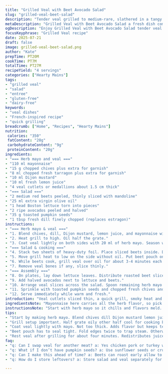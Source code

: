 ```yaml
---
title: "Grilled Veal with Beet Avocado Salad"
slug: "grilled-veal-beet-salad"
description: "Tender veal grilled to medium-rare, slathered in a tangy herb mayo, paired with a vibrant salad of roasted red beets, creamy avocado halves, crisp lettuce, and toasted pumpkin seeds. Quick beet cooking in foil on one side of the grill, veal sizzling on the other. Fresh herbs and citrus brightening the mayo. A texture contrast: creamy avocado, crunchy seeds, juicy beet slices. Simple, no gluten, dairy, nuts. A light, fast main dish with layers of flavor and color on plate."
metaDescription: "Grilled Veal with Beet Avocado Salad a fresh dish combining herb mayo veal and a salad of beets avocados lettuce and pumpkin seeds"
ogDescription: "Enjoy Grilled Veal with Beet Avocado Salad tender veal paired with vibrant beets creamy avocado and crunchy pumpkin seeds"
focusKeyphrase: "Grilled Veal recipe"
date: 2025-07-21
draft: false
image: grilled-veal-beet-salad.png
author: "Kate"
prepTime: PT20M
cookTime: PT7M
totalTime: PT27M
recipeYield: "4 servings"
categories: ["Hearty Mains"]
tags:
- "grilled veal"
- "salad"
- "entree"
- "gluten-free"
- "dairy-free"
keywords:
- "veal dishes"
- "French-inspired recipe"
- "quick grilling"
breadcrumb: ["Home", "Recipes", "Hearty Mains"]
nutrition: 
 calories: "350"
 fatContent: "28g"
 carbohydrateContent: "9g"
 proteinContent: "20g"
ingredients:
- "=== Herb mayo and veal ==="
- "110 ml mayonnaise"
- "15 g chopped chives plus extra for garnish"
- "8 ml chopped fresh tarragon plus extra for garnish"
- "10 ml Dijon mustard"
- "10 ml fresh lemon juice"
- "4 veal cutlets or medallions about 1.5 cm thick"
- "=== Salad ==="
- "2 medium red beets peeled, thinly sliced with mandoline"
- "25 ml extra virgin olive oil"
- "1 head Boston lettuce torn into pieces"
- "2 ripe avocados peeled and halved"
- "35 g toasted pumpkin seeds"
- "1 tbsp fresh dill finely chopped (replaces estragon)"
instructions:
- "=== Herb mayo & veal ==="
- "1. Blend chives, dill, Dijon mustard, lemon juice, and mayonnaise with salt and pepper to taste until smooth. Reserve most mayo in fridge."
- "2. Heat grill to high. Oil half the grate."
- "3. Coat veal lightly on both sides with 20 ml of herb mayo. Season with salt and freshly ground pepper. Set veal aside."
- "=== Salad & cooking ==="
- "4. Stack two sheets of heavy-duty foil. Place sliced beets inside. Drizzle with olive oil, sprinkle with salt and pepper. Seal pouch tightly."
- "5. Move grill heat to low on the side without oil. Put beet pouch on this cooler side, close lid. Cook 7 to 12 minutes until tender but firm."
- "6. While beets cook, grill veal over oil for about 3-4 minutes each side until medium-rare or preferred doneness. Remove and let rest 4 minutes."
- "7. Remove veal bones if any, slice thinly."
- "=== Assembly ==="
- "8. On plates, lay down lettuce leaves. Distribute roasted beet slices evenly."
- "9. Add halved avocados next to lettuce and beets."
- "10. Arrange veal slices across the salad. Spoon remaining herb mayo over top."
- "11. Sprinkle with toasted pumpkin seeds and chopped fresh chives and dill."
- "12. Serve immediately while warm and fresh."
introduction: "Veal cutlets sliced thin, a quick grill, smoky heat and char marks. Mayonnaise isn’t just bland—it bursts with herbs: sharp chives, fragrant dill. Lemon’s brightness cuts rich fat. Beets thinly sliced, trapped in foil, steaming gently beside meat on grill’s cooler side. They keep texture, not mushy, earthy with olive oil gloss. Crunch from toasted pumpkin seeds, silky avocado halves intact, cool against hot veal. Lettuce tosses in a crisp freshness. Quick cooking but playful. Multitasking over hot bars, balancing temps. No dairy, gluten, nuts. Rustic French vibe meets backyard ease. Not complicated but layered flavor. Fresh mayo dolloped last second, not cooked in. Textures mingle. On plate, colors explode: reds, greens, creamy pale yellows. Simple components—rearranged, trimmed, offset by twist. Time moves fast, but nothing rushed."
ingredientsNote: "Mayonnaise here carries all the herb flavor, so pick a good quality or mayo base without extra sweetness. Chives and dill can swap for classic estragon or tarragon depending on what’s fresh and at hand. Dijon mustard sharpens mayo, lemon juice lifts. Veal cutlets thin enough to grill quickly but thick enough to stay juicy, roughly half an inch. Beets sliced paper-thin let steam fast while keeping crisp edges, but still tender inside. Foil keeps juiciness, steams by trapping heat and moisture. Olive oil equals richness. Avocados ripe but firm, to hold shape when halved. Pumpkin seeds must be toasted, bring crunch and nuttiness. Boston lettuce tears into bite-sized, refreshing contrast. Herbs for garnish fresh, sprinkle generously for aroma. No gluten, dairy, nuts here—safe and simple."
instructionsNote: "Start with herb mayo so it chills and flavors meld. Grill setup: half oil-coated grate, half dry cooler zone—a hot side to sear, a low side to gently finish beets. Coat veal lightly with mayo, seasoning post-coating prevents mayo washout during cooking. Beet pouch requires tight sealing to trap steam—fold twice at edges for no leaks. Turning veal after 3-4 minutes max ensures pink inside, adjust time to preference. Rest meat covered on plate to redistribute juices, prevents dryness. Opening beet pouch carefully steams hot air—watch fingers. Slice veal against the grain or bone removed carefully. Plate assembly quick: lettuce base, beet slices layered, avocado halves positioned visually. Dollop reserved mayo after plating keeps herb flavor fresh and bright. Toasted seeds last-minute crunch, don't add early or soften. Serve immediately once all components arranged to preserve mouthfeel contrasts."
tips:
- "Start by making herb mayo. Blend chives dill Dijon mustard lemon juice and mayonnaise. Salt and pepper to taste. Store most in fridge. Rest for flavors."
- "Grill setup important. Half grate oily other half cool for cooking beets. High heat on veal side. This prevents overcooking beets keeps them firm."
- "Coat veal lightly with mayo. Not too thick. Adds flavor but keeps texture. Season lightly with salt and fresh pepper post-coating. Don't wash away flavors."
- "Beet pouch has to seal tight. Fold edges twice to trap steam. Otherwise, steam escapes. Check frequently for doneness. Don't overcook beets, should stay firm."
- "Rest veal after grilling for about four minutes. Redistributes juices. Cuts down dryness. If slicing against grain ensure to cut thinly for tenderness."
faq:
- "q: Can I swap veal for another meat? a: Yes chicken pork or turkey work but times vary. Check temp doneness for each. Keep grill setup intact as well."
- "q: What if I don’t have pumpkin seeds? a: Use sunflower seeds or crushed nuts instead. No nuts? Try crispy onions for crunch. Textures matter."
- "q: Can I make this ahead of time? a: Beets can roast early allow to cool. Keep in fridge. Avocado best fresh so cut last minute. Mayo easy ahead."
- "q: How do I store leftovers? a: Store salad and veal separately for best results. Airtight container for meat salad in bowl. Consume within two days."

---
```

